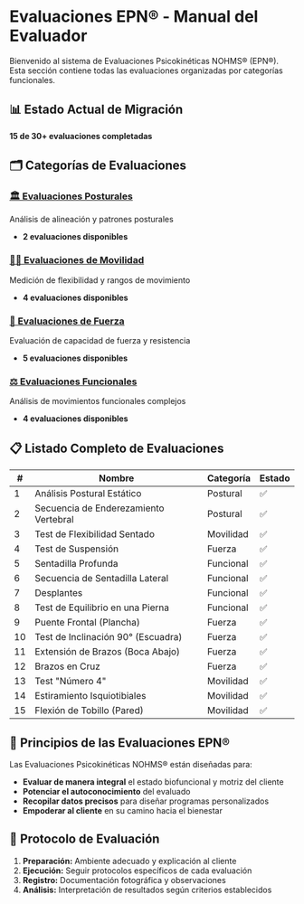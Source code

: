 # Evaluaciones EPN® - Manual del Evaluador

Bienvenido al sistema de Evaluaciones Psicokinéticas NOHMS® (EPN®). Esta sección contiene todas las evaluaciones organizadas por categorías funcionales.

## 📊 Estado Actual de Migración
**15 de 30+ evaluaciones completadas**

## 🗂️ Categorías de Evaluaciones

### [🏛️ Evaluaciones Posturales](./postura/)
Análisis de alineación y patrones posturales
- **2 evaluaciones disponibles**

### [🤸‍♂️ Evaluaciones de Movilidad](./movilidad/)
Medición de flexibilidad y rangos de movimiento
- **4 evaluaciones disponibles**

### [💪 Evaluaciones de Fuerza](./fuerza/)
Evaluación de capacidad de fuerza y resistencia
- **5 evaluaciones disponibles**

### [⚖️ Evaluaciones Funcionales](./funcional/)
Análisis de movimientos funcionales complejos
- **4 evaluaciones disponibles**

## 📋 Listado Completo de Evaluaciones

| # | Nombre | Categoría | Estado |
|---|--------|-----------|---------|
| 1 | Análisis Postural Estático | Postural | ✅ |
| 2 | Secuencia de Enderezamiento Vertebral | Postural | ✅ |
| 3 | Test de Flexibilidad Sentado | Movilidad | ✅ |
| 4 | Test de Suspensión | Fuerza | ✅ |
| 5 | Sentadilla Profunda | Funcional | ✅ |
| 6 | Secuencia de Sentadilla Lateral | Funcional | ✅ |
| 7 | Desplantes | Funcional | ✅ |
| 8 | Test de Equilibrio en una Pierna | Funcional | ✅ |
| 9 | Puente Frontal (Plancha) | Fuerza | ✅ |
| 10 | Test de Inclinación 90° (Escuadra) | Fuerza | ✅ |
| 11 | Extensión de Brazos (Boca Abajo) | Fuerza | ✅ |
| 12 | Brazos en Cruz | Fuerza | ✅ |
| 13 | Test "Número 4" | Movilidad | ✅ |
| 14 | Estiramiento Isquiotibiales | Movilidad | ✅ |
| 15 | Flexión de Tobillo (Pared) | Movilidad | ✅ |

## 🎯 Principios de las Evaluaciones EPN®

Las Evaluaciones Psicokinéticas NOHMS® están diseñadas para:

- **Evaluar de manera integral** el estado biofuncional y motriz del cliente
- **Potenciar el autoconocimiento** del evaluado
- **Recopilar datos precisos** para diseñar programas personalizados
- **Empoderar al cliente** en su camino hacia el bienestar

## 📝 Protocolo de Evaluación

1. **Preparación:** Ambiente adecuado y explicación al cliente
2. **Ejecución:** Seguir protocolos específicos de cada evaluación  
3. **Registro:** Documentación fotográfica y observaciones
4. **Análisis:** Interpretación de resultados según criterios establecidos
